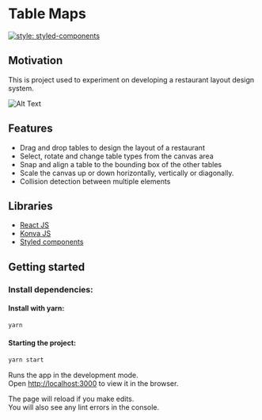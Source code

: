 # Table Maps

[![style: styled-components](https://img.shields.io/badge/style-%F0%9F%92%85%20styled--components-orange.svg?colorB=daa357&colorA=db748e)](https://github.com/styled-components/styled-components)

## Motivation

This is project used to experiment on developing a restaurant layout design system.

![Alt Text](https://github.com/shaanxd/react-draw-io/blob/master/src/static/sample.gif)

## Features

- Drag and drop tables to design the layout of a restaurant
- Select, rotate and change table types from the canvas area
- Snap and align a table to the bounding box of the other tables
- Scale the canvas up or down horizontally, vertically or diagonally.
- Collision detection between multiple elements

## Libraries

- [React JS](https://reactjs.org/)
- [Konva JS](https://konvajs.org/)
- [Styled components](https://styled-components.com/)

## Getting started

### Install dependencies:

#### Install with yarn:

```bash
yarn
```

#### Starting the project:

```bash
yarn start
```

Runs the app in the development mode.\
Open [http://localhost:3000](http://localhost:3000) to view it in the browser.

The page will reload if you make edits.\
You will also see any lint errors in the console.
